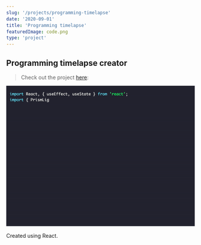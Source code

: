 ```yaml
---
slug: '/projects/programming-timelapse'
date: '2020-09-01'
title: 'Programming timelapse'
featuredImage: code.png
type: 'project'
---
```


## Programming timelapse creator

> Check out the project [here](/programming-timelapse):

![timelapse example](./timelapse.gif)

Created using React.
